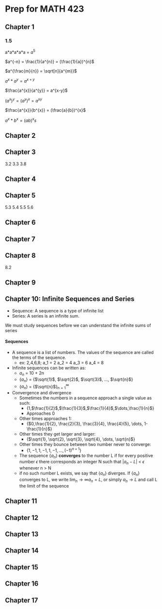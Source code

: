 # Prep for MATH 423

## Chapter 1
### 1.5
a\*a\*a\*a\*a = $a^{5}$

$a^{-n} = \frac{1}{a^{n}} = (\frac{1}{a})^{n}$

$a^{\frac{m}{n}} = \sqrt[n]{a^{m}}$

$a^{x} * a^{y} = a^{x+y}$

$\frac{a^{x}}{a^{y}} = a^{x-y}$

$(a^{x})^{y} = (a^{y})^{x} = a^{xy}$

$\frac{a^{x}}{b^{x}} = (\frac{a}{b})^{x}$

$a^{x}*b^{x} = (ab)^{x}s$


## Chapter 2

## Chapter 3
3.2
3.3
3.8

## Chapter 4

## Chapter 5
5.3
5.4
5.5
5.6
## Chapter 6

## Chapter 7

## Chapter 8
8.2
## Chapter 9

## Chapter 10: Infinite Sequences and Series
- Sequence: A sequence is a type of infinite list
- Series: A series is an infinite sum.

We must study sequences before we can understand the infinite sums of series

#### Sequences
- A sequence is a list of numbers. The values of the sequence are called the terms of the sequence. 
    - ex: 2,4,6,8; a_1 = 2 a_2 = 4 a_3 = 6 a_4 = 8
- Infinite sequences can be written as:
    - $a_{n}$ = 10 + 2n
    - {$a_{n}$} = {$\sqrt{1}$, $\sqrt{2}$, $\sqrt{3}$, $\dots$, $\sqrt{n}$}
    - {$a_{n}$} = {$\sqrt{n}$}$^\infty_{n=1}$
- Convergence and divergence
    - Sometimes the numbers in a sequence approach a single value as such:
        - {1,$\frac{1}{2}$,$\frac{1}{3}$,$\frac{1}{4}$,$\dots,\frac{1}{n}$}
        - Approaches 0
    - Other times approaches 1:
        - {$0,\frac{1}{2}, \frac{2}{3}, \frac{3}{4}, \frac{4}{5}, \dots, 1-\frac{1}{n}$}
    - Other times they get larger and larger:
        - {$\sqrt{1}, \sqrt{2}, \sqrt{3}, \sqrt{4}, \dots, \sqrt{n}$}
    - Other times they bounce between two number never to converge:
        - {$1,-1,1,-1,1,-1,\dots,(-1)^{n+1}$}
    - The sequence {$a_n$} **converges** to the number L if for every positive number $\epsilon$ there corresponds an integer N such that |$a_n - L|$ < $\epsilon$ whenever n > N
    - if no such number L exists, we say that {$a_n$} diverges. If {$a_n$} converges to L, we write lim$_n \to \infty a_n = L$, or simply $a_n \to L$ and call L the limit of the sequence
    


## Chapter 11

## Chapter 12

## Chapter 13

## Chapter 14

## Chapter 15

## Chapter 16

## Chapter 17